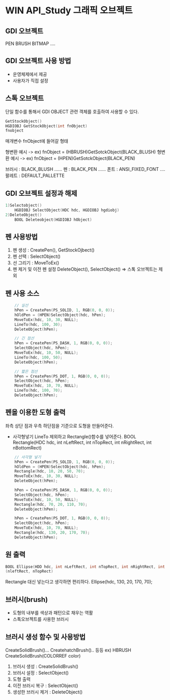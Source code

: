 #  WIN API_Study 그래픽 오브젝트

## GDI 오브젝트

PEN BRUSH BITMAP ....

## GDI 오브젝트 사용 방법

- 운영체제에서 제공
- 사용자가 직접 설정

## 스톡 오브젝트

단일 함수를 통해서 GDI OBJECT 관련 객체를 호출하여 사용할 수 있다.

```c++
GetStockObject()
HGDIOBJ GetStockObject(int fnObject)
fnobject
```

매개변수 fnObject에 들어갈 형태

형변환 예시 -> ex) fnObject = (HBRUSH)GetSotckObject(BLACK_BLUSH)
형변환 예시 -> ex) fnObject = (HPEN)GetSotckObject(BLACK_PEN)

브러시 : BLACK_BLUSH ......
펜 : BLACK_PEN ......
폰트 : ANSI_FIXED_FONT ....
팔레트 : DEFAULT_PALLETTE

## GDI 오브젝트 설정과 해제
```c++
1)Selectobject()
    HGDIOBJ SelectObject(HDC hdc, HGDIOBJ hgdiobj)
2)DeleteObject()
    BOOL Deleteobject(HGDIOBJ hObject)
```
## 펜 사용방법
1) 펜 생성 : CreatePen(), GetStockOjbect()
2) 펜 선택 : SelectObject()
3) 선 그리기 : MoveToEx()
4) 펜 제거 및 이전 펜 설정
    DeleteObject(), SelectObject()
    => 스톡 오브젝트는 제외

## 펜 사용 소스
```c++
    // 실선
    hPen = CreatePen(PS_SOLID, 1, RGB(0, 0, 0));
    hOldPen = (HPEN)SelectObject(hdc, hPen);
    MoveToEx(hdc, 10, 30, NULL);
    LineTo(hdc, 100, 30);
    DeleteObject(hPen);

    // 긴 점선
    hPen = CreatePen(PS_DASH, 1, RGB(0, 0, 0));
    SelectObject(hdc, hPen);
    MoveToEx(hdc, 10, 50, NULL);
    LineTo(hdc, 100, 50);
    DeleteObject(hPen);

    // 짧은 점선
    hPen = CreatePen(PS_DOT, 1, RGB(0, 0, 0));
    SelectObject(hdc, hPen);
    MoveToEx(hdc, 10, 70, NULL);
    LineTo(hdc, 100, 70);
    DeleteObject(hPen);
```

## 펜을 이용한 도형 출력

좌측 상단 점과 우측 하단점을 기준으로 도형을 만들어준다.

- 사각형넣기 LineTo 제외하고 Rectangle()함수를 넣어준다.
BOOL Rectangle(HDC hdc, int nLeftRect, int nTopRect, int nRightRect, int nBottomRect)
```c++
    // 사각형 넣기 
    hPen = CreatePen(PS_SOLID, 1, RGB(0, 0, 0));
    hOldPen = (HPEN)SelectObject(hdc, hPen);
    Rectangle(hdc, 10, 20, 50, 70);
    MoveToEx(hdc, 10, 30, NULL);
    DeleteObject(hPen);

    hPen = CreatePen(PS_DASH, 1, RGB(0, 0, 0));
    SelectObject(hdc, hPen);
    MoveToEx(hdc, 10, 50, NULL);
    Rectangle(hdc, 70, 20, 110, 70);
    DeleteObject(hPen);

    hPen = CreatePen(PS_DOT, 1, RGB(0, 0, 0));
    SelectObject(hdc, hPen);
    MoveToEx(hdc, 10, 70, NULL);
    Rectangle(hdc, 130, 20, 170, 70);
    DeleteObject(hPen);
```

## 원 출력
```c++
BOOL Ellipse(HDD hdc, int nLeftRect, int nTopRect, int nRightRect, int nBottomRect);
(nleftRect, nTopRect)
```
Rectangle 대신 넣는다고 생각하면 편리하다. Ellipse(hdc, 130, 20, 170, 70);

## 브러시(brush)
- 도형의 내부를 색상과 패턴으로 채우는 역활
- 스톡오브젝트를 사용한 브러시

## 브러시 생성 함수 및 사용방법
CreateSolidBrush()... CreatehatchBrush().. 등등
ex) HBRUSH CreateSolidBrush(COLORREF color)

1) 브러시 생성           : CreateSolidBrush()
2) 브러시 설정           : SelectObject()
3) 도형 출력
4) 이전 브러시 복구      : SelectObject()
5) 생성한 브러시 제거    : DeleteObject()